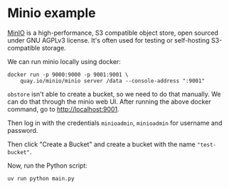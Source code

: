 # Minio example

[MinIO](https://github.com/minio/minio) is a high-performance, S3 compatible object store, open sourced under GNU AGPLv3 license. It's often used for testing or self-hosting S3-compatible storage.

We can run minio locally using docker:

```shell
docker run -p 9000:9000 -p 9001:9001 \
    quay.io/minio/minio server /data --console-address ":9001"
```

`obstore` isn't able to create a bucket, so we need to do that manually. We can do that through the minio web UI. After running the above docker command, go to <http://localhost:9001>.

Then log in with the credentials `minioadmin`, `minioadmin` for username and password.

Then click "Create a Bucket" and create a bucket with the name `"test-bucket"`.

Now, run the Python script:

```
uv run python main.py
```
